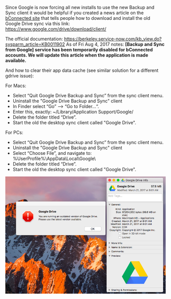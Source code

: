 Since Google is now forcing all new installs to use the new Backup and Sync client it would be helpful if you created a news article on the [bConnected site](https://bconnected.berkeley.edu/) that tells people how to download and install the old Google Drive sync via this link: https://www.google.com/drive/download/client/

The official documentation: https://berkeley.service-now.com/kb_view.do?sysparm_article=KB0011902
As of Fri Aug 4, 2017 notes: **[Backup and Sync from Google] service has been temporarily disabled for bConnected accounts. We will update this article when the application is made available.**

And how to clear their app data cache (see similar solution for a different gdrive issue):

For Macs:
 - Select “Quit Google Drive Backup and Sync” from the sync client menu.
 - Uninstall the "Google Drive Backup and Sync" client
 - In Finder select “Go” --> “Go to Folder...“.
 - Enter this, exactly: ~/Library/Application Support/Google/
 - Delete the folder titled “Drive”.
 - Start the old the desktop sync client called "Google Drive".

For PCs:
 - Select “Quit Google Drive Backup and Sync” from the sync client menu.
 - Uninstall the "Google Drive Backup and Sync" client
 - Select “Choose File”, and navigate to: %UserProfile%\AppData\Local\Google\
 - Delete the folder titled “Drive”.
 - Start the old the desktop sync client called "Google Drive".
 
![Mac OS X error message for old Google Drive Sync client out of date](old-google-drive-sync-error.png)
